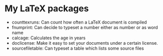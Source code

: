 # My LaTeX packages

* counttexruns: Can count how often a LaTeX document is compiled
* fnumprint: Can decide to typeset a number either as number or as word name
* calcage: Calculates the age in years
* doclicense: Make it easy to set your documents under a certain license.
* sourcefiletable: Can typeset a table which lists some source files
